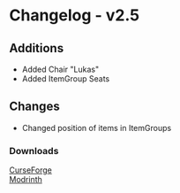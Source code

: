 # Changelog - v2.5

## Additions
- Added Chair "Lukas"
- Added ItemGroup Seats

## Changes
- Changed position of items in ItemGroups

### Downloads
[CurseForge](https://www.curseforge.com/minecraft/mc-mods/nemos-carpentry) <br>
[Modrinth](https://modrinth.com/mod/nemos-carpentry)